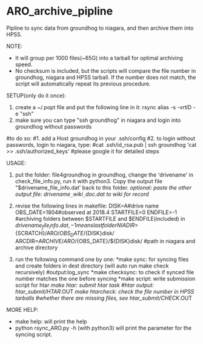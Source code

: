 # ARO_archive_pipline
Pipline to sync data from groundhog to niagara, and then archive them into HPSS.

NOTE:
* It will group per 1000 files(~65G) into a tarball for optimal archiving speed. 
* No checksum is included, but the scripts will compare the file number in groundhog, niagara and HPSS tarball. If the number does not match, the script will automatically repeat its previous procedure.

SETUP(only do it once):
1. create a ~/.popt file and put the following line in it:
rsync alias -s -vrtlD -e "ssh"    
2. make sure you can type "ssh groundhog" in niagara and login into groundhog without passwords

#to do so:
#1. add a Host groundhog in your .ssh/config 
#2. to login without passwords, login to niagara, type: 
#cat .ssh/id_rsa.pub | ssh groundhog 'cat >> .ssh/authorized_keys'
#please google it for detailed steps

USAGE:
1. put the folder: file4groundhog in groundhog, change the 'drivename' in check_file_info.py, run it with python3. 
   Copy the output file "$drivename_file_info.dat' back to this folder.
   _optional: paste the other output file: drivename`_`wiki`_`doc.dat to wiki for record_
2. revise the following lines in makefile:
DISK=A#drive name
OBS_DATE=1804#observed at 2018.4
STARTFILE=0
ENDFILE=-1
#archiving folders between $STARTFILE and $ENDFILE(included) in $drivename_file_info.dat, -1 means last folder
NIADIR=${SCRATCH}/ARO/${OBS_DATE}/${DISK}disk/
ARCDIR=${ARCHIVE}/ARO/${OBS_DATE}/${DISK}disk/
#path in niagara and archive directory

3. run the following command one by one:
*make sync: for syncing files and create folders in dest directory (will auto run make check recursively)
#output:log_sync
*make checksync: to check if synced file number matches the one before syncing
*make script: write submission script for htar
*make htar: submit htar task
#htar output: htar_submit/HTAR*.OUT
*make htarcheck: check the file number in HPSS tarballs
#whether there are missing files, see htar_submit/CHECK*.OUT

MORE HELP:
* make help: will print the help 
* python rsync_ARO.py -h (with python3) will print the parameter for the syncing script.
